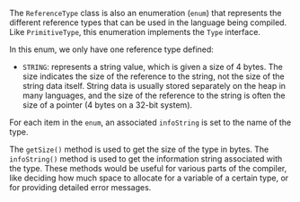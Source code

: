 The `ReferenceType` class is also an enumeration (`enum`) that represents the different reference types that can be used in the language being compiled. Like `PrimitiveType`, this enumeration implements the `Type` interface.

In this enum, we only have one reference type defined:

- `STRING`: represents a string value, which is given a size of 4 bytes. The size indicates the size of the reference to the string, not the size of the string data itself. String data is usually stored separately on the heap in many languages, and the size of the reference to the string is often the size of a pointer (4 bytes on a 32-bit system).

For each item in the `enum`, an associated `infoString` is set to the name of the type.

The `getSize()` method is used to get the size of the type in bytes. The `infoString()` method is used to get the information string associated with the type. These methods would be useful for various parts of the compiler, like deciding how much space to allocate for a variable of a certain type, or for providing detailed error messages.

